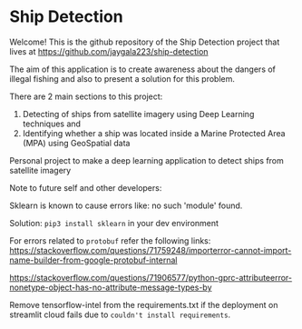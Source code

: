 # Ship Detection

Welcome! This is the github repository of the Ship Detection project that lives at https://github.com/jaygala223/ship-detection

The aim of this application is to create awareness about the dangers of illegal fishing and also to present a solution for this problem. 

There are 2 main sections to this project:
1. Detecting of ships from satellite imagery using Deep Learning techniques and
2. Identifying whether a ship was located inside a Marine Protected Area (MPA) using GeoSpatial data

Personal project to make a deep learning application to detect ships from satellite imagery

Note to future self and other developers:

Sklearn is known to cause errors like: no such 'module' found.

Solution: `pip3 install sklearn` in your dev environment

For errors related to `protobuf` refer the following links:
https://stackoverflow.com/questions/71759248/importerror-cannot-import-name-builder-from-google-protobuf-internal

https://stackoverflow.com/questions/71906577/python-gprc-attributeerror-nonetype-object-has-no-attribute-message-types-by

Remove tensorflow-intel from the requirements.txt if the deployment on streamlit cloud fails due to `couldn't install requirements`.